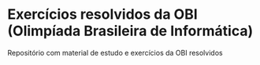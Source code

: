 # Exercícios resolvidos da OBI (Olimpíada Brasileira de Informática)
Repositório com material de estudo e exercícios da OBI resolvidos
